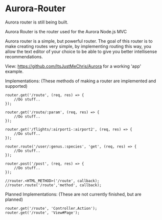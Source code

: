 


# Aurora-Router
Aurora router is still being built. 

Aurora Router is the router used for the Aurora Node.js MVC

Aurora router is a simple, but powerful router. The goal of this router is to make creating routes very simple, by implementing routing this way, you allow the text editor of your choice to be able to give you better intellisense recommendations. 

View: https://github.com/ItsJustMeChris/Aurora for a working 'app' example. 

Implementations:
(These methods of making a router are implemented and supported)

    router.get('/route', (req, res) => {
        //Do stuff..
    });
    
    router.get('/route/:param', (req, res) => {
        //Do stuff..
    });
    
    router.get('/flights/:airport1-:airport2', (req, res) => {
        //Do stuff..
    });
    
    router.route('/user/:genus.:species', 'get', (req, res) => {
        //Do stuff..
    });
    
    router.post('/post', (req, res) => {
        //Do stuff..
    });
    
    //router.<HTML_METHOD>('/route', callback);
    //router.route('/route','method', callback);

Planned Implementations:
(These are not currently finished, but are planned)

    router.get('/route', 'Controller.Action');
    router.get('/route', 'View#Page');
